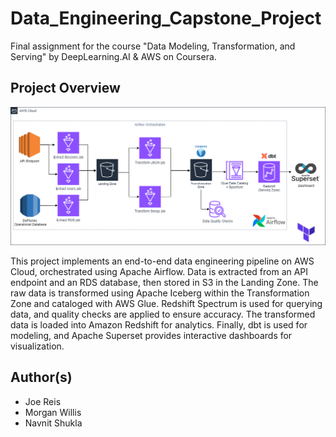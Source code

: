 # Data_Engineering_Capstone_Project
Final assignment for the course "Data Modeling, Transformation, and Serving" by DeepLearning.AI & AWS on Coursera.

## Project Overview
![Technical_Overview](https://github.com/tomaraayushi/Data_Enginnering_Capstone_Project/blob/main/assets/Capstone-diagram2.png)

This project implements an end-to-end data engineering pipeline on AWS Cloud, orchestrated using Apache Airflow. Data is extracted from an API endpoint and an RDS database, then stored in S3 in the Landing Zone. The raw data is transformed using Apache Iceberg within the Transformation Zone and cataloged with AWS Glue. Redshift Spectrum is used for querying data, and quality checks are applied to ensure accuracy. The transformed data is loaded into Amazon Redshift for analytics. Finally, dbt is used for modeling, and Apache Superset provides interactive dashboards for visualization.

## Author(s)

* Joe Reis
* Morgan Willis
* Navnit Shukla



